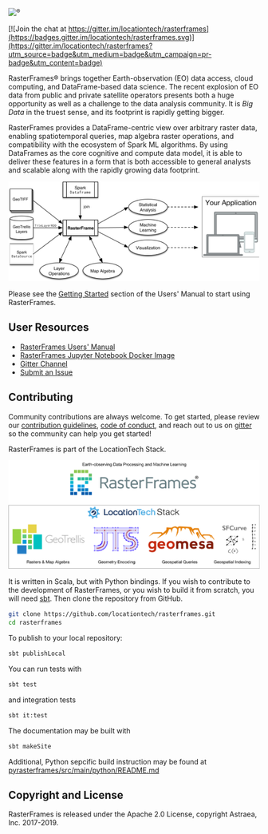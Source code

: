 <img src="docs/src/main/paradox/_template/images/RasterFramesLogo.png" width="300px"/><sup style="vertical-align: top;">&reg;</sup>

 [![Join the chat at https://gitter.im/locationtech/rasterframes](https://badges.gitter.im/locationtech/rasterframes.svg)](https://gitter.im/locationtech/rasterframes?utm_source=badge&utm_medium=badge&utm_campaign=pr-badge&utm_content=badge)

RasterFrames® brings together Earth-observation (EO) data access, cloud computing, and DataFrame-based data science. The recent explosion of EO data from public and private satellite operators presents both a huge opportunity as well as a challenge to the data analysis community. It is _Big Data_ in the truest sense, and its footprint is rapidly getting bigger. 

RasterFrames provides a DataFrame-centric view over arbitrary raster data, enabling spatiotemporal queries, map algebra raster operations, and compatibility with the ecosystem of Spark ML algorithms. By using DataFrames as the core cognitive and compute data model, it is able to deliver these features in a form that is both accessible to general analysts and scalable along with the rapidly growing data footprint.

<img src="docs/src/main/paradox/RasterFramePipeline.png" width="600px"/>

Please see the [Getting Started](http://rasterframes.io/getting-started.html) section of the Users' Manual to start using RasterFrames.

## User Resources

* [RasterFrames Users' Manual](http://rasterframes.io/)
* [RasterFrames Jupyter Notebook Docker Image](https://hub.docker.com/r/s22s/rasterframes-notebook/)
* [Gitter Channel](https://gitter.im/locationtech/rasterframes)
* [Submit an Issue](https://github.com/locationtech/rasterframes/issues) 


## Contributing

Community contributions are always welcome. To get started, please review our [contribution guidelines](https://github.com/locationtech/rasterframes/blob/develop/CONTRIBUTING.md), [code of conduct](https://github.com/locationtech/rasterframes/blob/develop/CODE_OF_CONDUCT.md), and reach out to us on [gitter](https://gitter.im/locationtech/rasterframes) so the community can help you get started!

RasterFrames is part of the LocationTech Stack.

<img src ="pyrasterframes/src/main/python/docs/static/rasterframes-locationtech-stack.png" width="600px" />

It is written in Scala, but with Python bindings. If you wish to contribute to the development of RasterFrames, or you
wish to build it from scratch, you will need [sbt](https://www.scala-sbt.org/). Then clone the repository from GitHub.

```bash
git clone https://github.com/locationtech/rasterframes.git
cd rasterframes
```

To publish to your local repository:

```bash
sbt publishLocal
```

You can run tests with

```bash
sbt test
```

and integration tests

```bash
sbt it:test
```

The documentation may be built with

```bash
sbt makeSite
```

Additional, Python sepcific build instruction may be found at [pyrasterframes/src/main/python/README.md](pyrasterframes/src/main/python/README.md)

## Copyright and License

RasterFrames is released under the Apache 2.0 License, copyright Astraea, Inc. 2017-2019.


